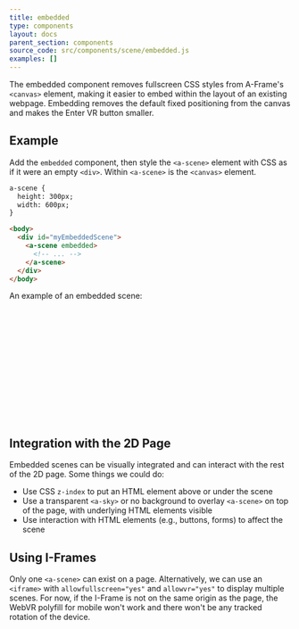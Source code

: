 ```yaml
---
title: embedded
type: components
layout: docs
parent_section: components
source_code: src/components/scene/embedded.js
examples: []
---
```


The embedded component removes fullscreen CSS styles from A-Frame's
`<canvas>` element, making it easier to embed within the layout of an
existing webpage.  Embedding removes the default fixed positioning from
the canvas and makes the Enter VR button smaller.

## Example

Add the `embedded` component, then style the `<a-scene>` element with CSS as if
it were an empty `<div>`. Within `<a-scene>` is the `<canvas>` element.

```html
a-scene {
  height: 300px;
  width: 600px;
}

<body>
  <div id="myEmbeddedScene">
    <a-scene embedded>
      <!-- ... -->
    </a-scene>
  </div>
</body>
```

An example of an embedded scene:

<script src="https://aframe.io/releases/0.8.0/aframe.min.js"></script>

<style>
  #myEmbeddedScene {
    width:100%;
    height:200px;
  }
</style>

<div id="myEmbeddedScene">
  <a-scene embedded>
    <a-entity position="0 0 3.8"><a-camera></a-camera></a-entity>
    <a-sphere position="0 1.25 -1" radius="1.25" color="#EF2D5E"></a-sphere>
    <a-box position="-1 0.5 1" rotation="0 45 0" width="1" height="1" depth="1"  color="#4CC3D9">
      <a-animation attribute="rotation" dur="10000" fill="forwards" to="0 360 0" repeat="indefinite"></a-animation>
    </a-box>
    <a-cylinder position="1 0.75 1" radius="0.5" height="1.5" color="#FFC65D"></a-cylinder>
    <a-plane rotation="-90 0 0" width="4" height="4" color="#7BC8A4"></a-plane>
  </a-scene>
</div>

## Integration with the 2D Page

Embedded scenes can be visually integrated and can interact with the rest of
the 2D page. Some things we could do:

- Use CSS `z-index` to put an HTML element above or under the scene
- Use a transparent `<a-sky>` or no background to overlay `<a-scene>` on top of the page, with underlying HTML elements visible
- Use interaction with HTML elements (e.g., buttons, forms) to affect the scene

## Using I-Frames

Only one `<a-scene>` can exist on a page. Alternatively, we can use an
`<iframe>` with `allowfullscreen="yes"` and `allowvr="yes"` to display multiple
scenes. For now, if the I-Frame is not on the same origin as the page, the
WebVR polyfill for mobile won't work and there won't be any tracked rotation of
the device.
